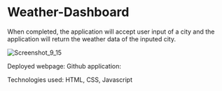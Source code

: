 # Weather-Dashboard

When completed, the application will accept user input of a city and the application will return the weather data of the inputed city.

![Screenshot_9_15](https://user-images.githubusercontent.com/107378358/190557032-41b8139c-47a6-4131-852f-432ce4cb676b.jpeg)

Deployed webpage:
Github application:

Technologies used: HTML, CSS, Javascript
